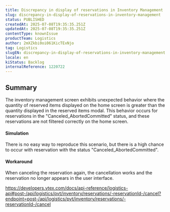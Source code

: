 ```yaml
---
title: Discrepancy in display of reservations in Inventory Management
slug: discrepancy-in-display-of-reservations-in-inventory-management
status: PUBLISHED
createdAt: 2025-07-08T19:35:35.251Z
updatedAt: 2025-07-08T19:35:35.251Z
contentType: knownIssue
productTeam: Logistics
author: 2mXZkbi0oi061KicTExNjo
tag: Logistics
slugEN: discrepancy-in-display-of-reservations-in-inventory-management
locale: en
kiStatus: Backlog
internalReference: 1220722
---
```


## Summary



The inventory management screen exhibits unexpected behavior where the quantity of reserved items displayed on the home screen is greater than the quantity displayed in the reserved items modal. This behavior occurs for reservations in the "Canceled_AbortedCommitted" status, and these reservations are not filtered correctly on the home screen.


#### Simulation



There is no easy way to reproduce this scenario, but there is a high chance to occur with reservation with the status "Canceled_AbortedCommitted".


#### Workaround



When canceling the reservation again, the cancellation works and the reservation no longer appears in the user interface.

https://developers.vtex.com/docs/api-reference/logistics-api#post-/api/logistics/pvt/inventory/reservations/-reservationId-/cancel?endpoint=post-/api/logistics/pvt/inventory/reservations/-reservationId-/cancel

